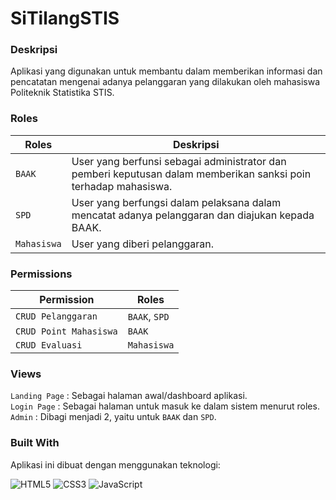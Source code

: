 # SiTilangSTIS

### Deskripsi

Aplikasi yang digunakan untuk membantu dalam memberikan informasi dan pencatatan mengenai adanya pelanggaran yang dilakukan oleh mahasiswa Politeknik Statistika STIS.

### Roles

| Roles       | Deskripsi                                                                                                       |
| ----------- | --------------------------------------------------------------------------------------------------------------- |
| `BAAK`      | User yang berfunsi sebagai administrator dan pemberi keputusan dalam memberikan sanksi poin terhadap mahasiswa. |
| `SPD`       | User yang berfungsi dalam pelaksana dalam mencatat adanya pelanggaran dan diajukan kepada BAAK.                 |
| `Mahasiswa` | User yang diberi pelanggaran.                                                                                   |

### Permissions

| Permission             | Roles         |
| ---------------------- | ------------- |
| `CRUD Pelanggaran`     | `BAAK`, `SPD` |
| `CRUD Point Mahasiswa` | `BAAK`        |
| `CRUD Evaluasi`        | `Mahasiswa`   |

### Views

`Landing Page` : Sebagai halaman awal/dashboard aplikasi.  
`Login Page` : Sebagai halaman untuk masuk ke dalam sistem menurut roles.  
`Admin` : Dibagi menjadi 2, yaitu untuk `BAAK` dan `SPD`.

### Built With

Aplikasi ini dibuat dengan menggunakan teknologi:

![HTML5](https://img.shields.io/badge/html5-%23E34F26.svg?style=for-the-badge&logo=html5&logoColor=white)
![CSS3](https://img.shields.io/badge/css3-%231572B6.svg?style=for-the-badge&logo=css3&logoColor=white)
![JavaScript](https://img.shields.io/badge/javascript-%23323330.svg?style=for-the-badge&logo=javascript&logoColor=%23F7DF1E)
